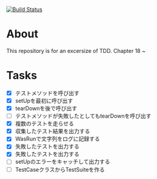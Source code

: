 [![Build Status](https://travis-ci.com/yokenzan/book_reading.tdd.xunit.svg?branch=master)](https://travis-ci.com/yokenzan/book_reading.tdd.xunit)

# About

This repository is for an excersize of TDD. Chapter 18 ~


# Tasks

- [x] テストメソッドを呼び出す
- [x] setUpを最初に呼び出す
- [x] tearDownを後で呼び出す
- [ ] テストメソッドが失敗したとしてもtearDownを呼び出す
- [x] 複数のテストを走らせる
- [x] 収集したテスト結果を出力する
- [x] WasRunで文字列をログに記録する
- [x] 失敗したテストを出力する
- [x] 失敗したテストを出力する
- [ ] setUpのエラーをキャッチして出力する
- [ ] TestCaseクラスからTestSuiteを作る
